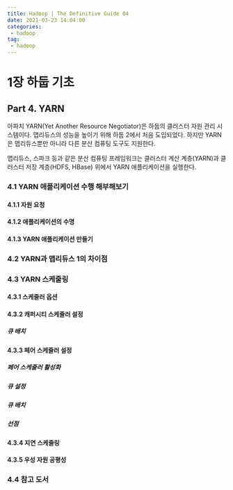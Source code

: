 ```yaml
---
title: Hadoop | The Definitive Guide 04
date: 2021-03-23 14:04:00
categories:
 - hadoop
tag:
 - hadoop
---
```


# 1장 하둡 기초

## Part 4. YARN

아파치 YARN(Yet Another Resource Negotiator)은 하둡의 클러스터 자원 관리 시스템이다. 맵리듀스의 성능을 높이기 위해 하둡 2에서 처음 도입되었다. 하지만 YARN은 맵리듀스뿐만 아니라 다른 분산 컴퓨팅 도구도 지원한다.

맵리듀스, 스파크 등과 같은 분산 컴퓨팅 프레임워크는 클러스터 계산 계층(YARN)과 클러스터 저장 계층(HDFS, HBase) 위에서 YARN 애플리케이션을 실행한다.

<!-- more -->

### 4.1 YARN 애플리케이션 수행 해부해보기

#### 4.1.1 자원 요청

#### 4.1.2 애플리케이션의 수명

#### 4.1.3 YARN 애플리케이션 만들기

### 4.2 YARN과 맵리듀스 1의 차이점

### 4.3 YARN 스케줄링

#### 4.3.1 스케줄러 옵션

#### 4.3.2 캐퍼시티 스케줄러 설정

##### 큐 배치

#### 4.3.3 페어 스케줄러 설정

##### 페어 스케줄러 활성화

##### 큐 설정

##### 큐 배치

##### 선점

#### 4.3.4 지연 스케줄링

#### 4.3.5 우성 자원 공평성

### 4.4 참고 도서